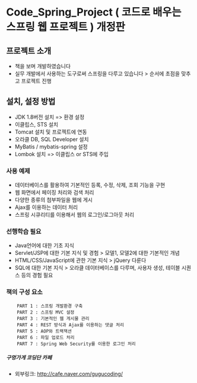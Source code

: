 # Code_Spring_Project ( 코드로 배우는 스프링 웹 프로젝트 ) 개정판

## 프로젝트 소개
* 책을 보며 개발하였습니다
* 실무 개발에서 사용하는 도구로써 스프링을 다루고 있습니다 > 순서에 초점을 맞추고 프로젝트 진행

## 설치, 설정 방법
* JDK 1.8버전 설치 => 환경 설정
* 이클립스, STS 설치
* Tomcat 설치 및 프로젝트에 연동
* 오라클 DB, SQL Developer 설치
* MyBatis / mybatis-spring 설정
* Lombok 설치 => 이클립스 or STS에 주입

### 사용 예제
* 데이터베이스를 활용하여 기본적인 등록, 수정, 삭제, 조회 기능을 구현
* 웹 화면에서 페이징 처리와 검색 처리
* 다양한 종류의 첨부파일을 웹에 게시
* Ajax를 이용하는 데이터 처리
* 스프링 시큐리티를 이용해서 웹의 로그인/로그아웃 처리

### 선행학습 필요
* Java언어에 대한 기초 지식
* Servlet/JSP에 대한 기본 지식 및 경험 > 모델1, 모델2에 대한 기본적인 개념
* HTML/CSS/JavaScript에 관한 기본 지식 > jQuery 다룬다
* SQL에 대한 기본 지식 > 오라클 데이터베이스를 다루며, 사용자 생성, 테이블 시퀀스 등의 경험 필요

### 책의 구성 요소
```
    PART 1 : 스프링 개발환경 구축
    PART 2 : 스프링 MVC 설정
    PART 3 : 기본적인 웹 게시물 관리
    PART 4 : REST 방식과 Ajax를 이용하는 댓글 처리
    PART 5 : AOP와 트랙잭션
    PART 6 : 파일 업로드 처리
    PART 7 : Spring Web Security를 이용한 로그인 처리
```

##### 구멍가게 코딩단 카페
* 외부링크: <http://cafe.naver.com/gugucoding/>
